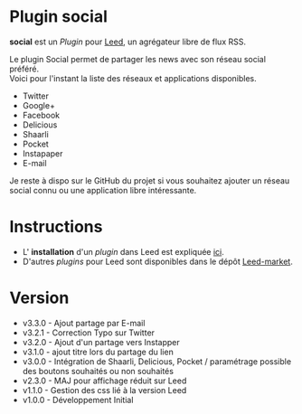 Plugin social
=============

**social** est un _Plugin_ pour [Leed](http://projet.idleman.fr/leed), un agrégateur libre de flux RSS.

Le plugin Social permet de partager les news avec son réseau social préféré.<br />
Voici pour l'instant la liste des réseaux et applications disponibles.
- Twitter
- Google+
- Facebook
- Delicious
- Shaarli
- Pocket
- Instapaper
- E-mail

Je reste à dispo sur le GitHub du projet si vous souhaitez ajouter un réseau social connu ou une application libre intéressante.


Instructions
============

* L' **installation** d'un _plugin_ dans Leed est expliquée [ici](http://projet.idleman.fr/leed/?page=Plugins).
* D'autres _plugins_ pour Leed sont disponibles dans le dépôt [Leed-market](https://github.com/ldleman/Leed-market).

Version
=======

* v3.3.0  -  Ajout partage par E-mail
* v3.2.1  -  Correction Typo sur Twitter
* v3.2.0  -  Ajout d'un partage vers Instapper
* v3.1.0  -  ajout titre lors du partage du lien
* v3.0.0  -  Intégration de Shaarli, Delicious, Pocket / paramétrage possible des boutons souhaités ou non souhaités
* v2.3.0  -  MAJ pour affichage réduit sur Leed
* v1.1.0  -  Gestion des css lié à la version Leed
* v1.0.0  -  Développement Initial
